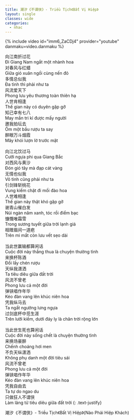```yaml
---
title: 潮汐《不谓侠》- Triều Tịch《Bất Vị Hiệp》
layout: single
classes: wide
categories:
  - nhac
---
```


{% include video id="imm6_ZaCDj4" provider="youtube" danmaku=video.danmaku %}

向江南折过花\
Đi Giang Nam ngắt một nhành hoa\
对春风与红蜡\
Giữa gió xuân ngồi cùng nến đỏ\
多情总似我\
Đa tình thì phải như ta\
风流爱天下\
Phong lưu yêu thương toàn thiên hạ\
人世肯相逢\
Thế gian này có duyên gặp gỡ\
知己幸有七八\
May mắn tri kỉ được mấy người\
邀我拍坛去\
Ôm một bầu rượu ta say\
醉眼万斗烟霞\
Mây khói lượn lờ trước mặt\
 \
向江北饮过马\
Cưỡi ngựa phi qua Giang Bắc\
对西风与黄沙\
Đón gió tây mà đạp cát vàng\
无情也似我\
Vô tình cũng phải như ta\
引剑锋斩桃花\
Vung kiếm chặt đi mối đào hoa\
人世难相逢\
Thế gian này thật khó gặp gỡ\
谢青山催白发\
Núi ngàn năm xanh, tóc rồi điểm bạc\
慷慨唯霜雪\
Trong sương tuyết giữa trời lạnh giá\
相赠眉间一道疤\
Trên mi mắt còn lưu vết sẹo dài\
 \
当此世赢输都算闲话\
Cuộc đời này thắng thua là chuyện thường tình\
来换杯陈酒\
Đổi lấy chén rượu\
天纵我潇洒\
Ta tiêu diêu giữa đất trời\
风流不曾老\
Phong lưu cả một đời\
弹铗唱作年华\
Kéo đàn vang lên khúc niên hoa\
凭我纵马去\
Ta ngất ngưởng lưng ngựa\
过剑底杯中觅生涯\
Trên lưỡi kiếm, dưới đáy ly là chân trời rộng lớn\
 \
当此世生死也算闲话\
Cuộc đời này sống chết là chuyện thường tình\
来换场豪醉\
Chếnh choáng hơi men\
不负天纵潇洒\
Không phụ danh một đời tiêu sái\
风流不曾老\
Phong lưu cả một đời\
弹铗唱作年华\
Kéo đàn vang lên khúc niên hoa\
凭我自由去\
Ta tự do ngao du\
只做狂人不谓侠\
Làm lãng tử tiêu diêu giữa đất trời
{: .text-justify}

> <cite>
潮汐《不谓侠》- Triều Tịch《Bất Vị Hiệp》(Nào Phải Hiệp Khách)
</cite>